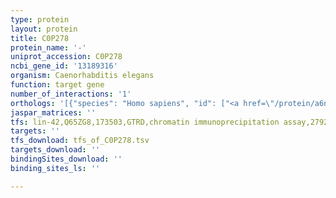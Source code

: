 ```yaml
---
type: protein
layout: protein
title: C0P278
protein_name: '-'
uniprot_accession: C0P278
ncbi_gene_id: '13189316'
organism: Caenorhabditis elegans
function: target gene
number_of_interactions: '1'
orthologs: '[{"species": "Homo sapiens", "id": ["<a href=\"/protein/a6nd91\">A6ND91</a>"]}, {"species": "Mus musculus", "id": ["<a href=\"/protein/q9dcq2\">Q9DCQ2</a>"]}, {"species": "Rattus norvegicus", "id": ["A0A0G2K549"]}, {"species": "Danio rerio", "id": ["G1K2M3"]}]'
jaspar_matrices: ''
tfs: lin-42,Q65ZG8,173503,GTRD,chromatin immunoprecipitation assay,27924024%5Buid%5D,No
targets: ''
tfs_download: tfs_of_C0P278.tsv
targets_download: ''
bindingSites_download: ''
binding_sites_ls: ''

---
```

